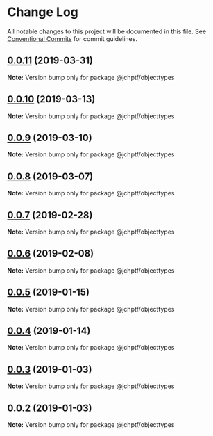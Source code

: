 # Change Log

All notable changes to this project will be documented in this file.
See [Conventional Commits](https://conventionalcommits.org) for commit guidelines.

## [0.0.11](https://github.com/jheinnic/portfolio-monorepo/compare/@jchptf/objecttypes@0.0.10...@jchptf/objecttypes@0.0.11) (2019-03-31)

**Note:** Version bump only for package @jchptf/objecttypes





## [0.0.10](https://github.com/jheinnic/portfolio-monorepo/compare/@jchptf/objecttypes@0.0.9...@jchptf/objecttypes@0.0.10) (2019-03-13)

**Note:** Version bump only for package @jchptf/objecttypes





## [0.0.9](https://github.com/jheinnic/portfolio-monorepo/compare/@jchptf/objecttypes@0.0.8...@jchptf/objecttypes@0.0.9) (2019-03-10)

**Note:** Version bump only for package @jchptf/objecttypes





## [0.0.8](https://github.com/jheinnic/portfolio-monorepo/compare/@jchptf/objecttypes@0.0.7...@jchptf/objecttypes@0.0.8) (2019-03-07)

**Note:** Version bump only for package @jchptf/objecttypes





## [0.0.7](https://github.com/jheinnic/portfolio-monorepo/compare/@jchptf/objecttypes@0.0.6...@jchptf/objecttypes@0.0.7) (2019-02-28)

**Note:** Version bump only for package @jchptf/objecttypes





## [0.0.6](https://github.com/jheinnic/portfolio-monorepo/compare/@jchptf/objecttypes@0.0.5...@jchptf/objecttypes@0.0.6) (2019-02-08)

**Note:** Version bump only for package @jchptf/objecttypes





## [0.0.5](https://github.com/jheinnic/portfolio-monorepo/compare/@jchptf/objecttypes@0.0.4...@jchptf/objecttypes@0.0.5) (2019-01-15)

**Note:** Version bump only for package @jchptf/objecttypes





## [0.0.4](https://github.com/jheinnic/portfolio-monorepo/compare/@jchptf/objecttypes@0.0.3...@jchptf/objecttypes@0.0.4) (2019-01-14)

**Note:** Version bump only for package @jchptf/objecttypes





## [0.0.3](https://github.com/jheinnic/portfolio-monorepo/compare/@jchptf/objecttypes@0.0.2...@jchptf/objecttypes@0.0.3) (2019-01-03)

**Note:** Version bump only for package @jchptf/objecttypes





## 0.0.2 (2019-01-03)

**Note:** Version bump only for package @jchptf/objecttypes
